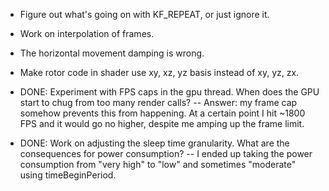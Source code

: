 - Figure out what's going on with KF_REPEAT, or just ignore it.
- Work on interpolation of frames.
- The horizontal movement damping is wrong.
- Make rotor code in shader use xy, xz, yz basis instead of xy, yz, zx.

- DONE: Experiment with FPS caps in the gpu thread. When does the GPU start to chug from too many render calls?
-- Answer: my frame cap somehow prevents this from happening. At a certain point I hit ~1800 FPS and it would go no higher, despite me amping up the frame limit.
- DONE: Work on adjusting the sleep time granularity. What are the consequences for power consumption?
-- I ended up taking the power consumption from "very high" to "low" and sometimes "moderate" using timeBeginPeriod.